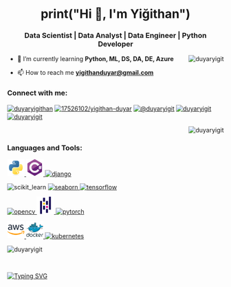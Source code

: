<h1 align="center">print("Hi 👋, I'm Yiğithan")</h1>
<h3 align="center">Data Scientist | Data Analyst | Data Engineer | Python Developer</h3>

<p><img align="right" src="https://github-readme-stats-sigma-five.vercel.app/api/top-langs?username=duyaryigit&show_icons=true&theme=tokyonight&locale=en&layout=compact" alt="duyaryigit" /></p>


- 🌱 I’m currently learning **Python, ML, DS, DA, DE, Azure**

- 📫 How to reach me **yigithanduyar@gmail.com**


<h3 align="left">Connect with me:</h3>
<p align="left">
<a href="https://linkedin.com/in/yigithanduyar/" target="blank"><img align="center" src="https://raw.githubusercontent.com/rahuldkjain/github-profile-readme-generator/master/src/images/icons/Social/linked-in-alt.svg" alt="duyaryigithan" height="30" width="40" /></a>
<a href="https://stackoverflow.com/users/17526102/yigithan-duyar" target="blank"><img align="center" src="https://raw.githubusercontent.com/rahuldkjain/github-profile-readme-generator/master/src/images/icons/Social/stack-overflow.svg" alt="17526102/yigithan-duyar" height="30" width="40" /></a>
<a href="https://medium.com/@duyaryigit" target="blank"><img align="center" src="https://raw.githubusercontent.com/rahuldkjain/github-profile-readme-generator/master/src/images/icons/Social/medium.svg" alt="@duyaryigit" height="30" width="40" /></a>
<a href="https://www.hackerrank.com/duyaryigit" target="blank"><img align="center" src="https://raw.githubusercontent.com/rahuldkjain/github-profile-readme-generator/master/src/images/icons/Social/hackerrank.svg" alt="duyaryigit" height="30" width="40" /></a>
<a href="https://kaggle.com/duyaryigit" target="blank"><img align="center" src="https://raw.githubusercontent.com/rahuldkjain/github-profile-readme-generator/master/src/images/icons/Social/kaggle.svg" alt="duyaryigit" height="30" width="40" /></a>
</p>

<p>&nbsp;<img align="right" src="https://github-readme-stats-sigma-five.vercel.app/api?username=duyaryigit&show_icons=true&theme=tokyonight&locale=en" alt="duyaryigit" /></p>

<h3 align="left">Languages and Tools:</h3>
<p align="left">  <a href="https://www.python.org" target="_blank" rel="noreferrer"> <img src="https://raw.githubusercontent.com/devicons/devicon/master/icons/python/python-original.svg" alt="python" width="40" height="40"/> </a> <a href="https://www.w3schools.com/cs/" target="_blank" rel="noreferrer"> <img src="https://raw.githubusercontent.com/devicons/devicon/master/icons/csharp/csharp-original.svg" alt="csharp" width="40" height="40"/> </a> <a href="https://www.djangoproject.com/" target="_blank" rel="noreferrer"> <img src="https://cdn.worldvectorlogo.com/logos/django.svg" alt="django" width="40" height="40"/> </a> </p>

<p align="left> <a href="https://scikit-learn.org/" target="_blank" rel="noreferrer"> <img src="https://upload.wikimedia.org/wikipedia/commons/0/05/Scikit_learn_logo_small.svg" alt="scikit_learn" width="40" height="40"/> </a> <a href="https://seaborn.pydata.org/" target="_blank" rel="noreferrer"> <img src="https://seaborn.pydata.org/_images/logo-mark-lightbg.svg" alt="seaborn" width="40" height="40"/> </a> <a href="https://www.tensorflow.org" target="_blank" rel="noreferrer"> <img src="https://www.vectorlogo.zone/logos/tensorflow/tensorflow-icon.svg" alt="tensorflow" width="40" height="40"/> </a>  </p>

<p align="left"> <a href="https://opencv.org/" target="_blank" rel="noreferrer"> <img src="https://www.vectorlogo.zone/logos/opencv/opencv-icon.svg" alt="opencv" width="40" height="40"/> </a> <a href="https://pandas.pydata.org/" target="_blank" rel="noreferrer"> <img src="https://raw.githubusercontent.com/devicons/devicon/2ae2a900d2f041da66e950e4d48052658d850630/icons/pandas/pandas-original.svg" alt="pandas" width="40" height="40"/> </a> <a href="https://pytorch.org/" target="_blank" rel="noreferrer"> <img src="https://www.vectorlogo.zone/logos/pytorch/pytorch-icon.svg" alt="pytorch" width="40" height="40"/> </a> </p>

<p align="left"> <a href="https://aws.amazon.com" target="_blank" rel="noreferrer"> <img src="https://raw.githubusercontent.com/devicons/devicon/master/icons/amazonwebservices/amazonwebservices-original-wordmark.svg" alt="aws" width="40" height="40"/> </a> <a href="https://www.docker.com/" target="_blank" rel="noreferrer"> <img src="https://raw.githubusercontent.com/devicons/devicon/master/icons/docker/docker-original-wordmark.svg" alt="docker" width="40" height="40"/> </a> <a href="https://kubernetes.io" target="_blank" rel="noreferrer"> <img src="https://www.vectorlogo.zone/logos/kubernetes/kubernetes-icon.svg" alt="kubernetes" width="40" height="40"/> </a> </p>





<p align="left"> <img src="https://komarev.com/ghpvc/?username=duyaryigit&label=Profile%20views&color=0e75b6&style=flat" alt="duyaryigit" /> </p> 

<br>

[![Typing SVG](https://readme-typing-svg.demolab.com?font=Fira+Code&weight=900&size=19&pause=1000&color=767AB1&width=435&lines=%22Let+the+dataset+change+your+mindset.%22%E2%9C%94%EF%B8%8F)](https://git.io/typing-svg)
